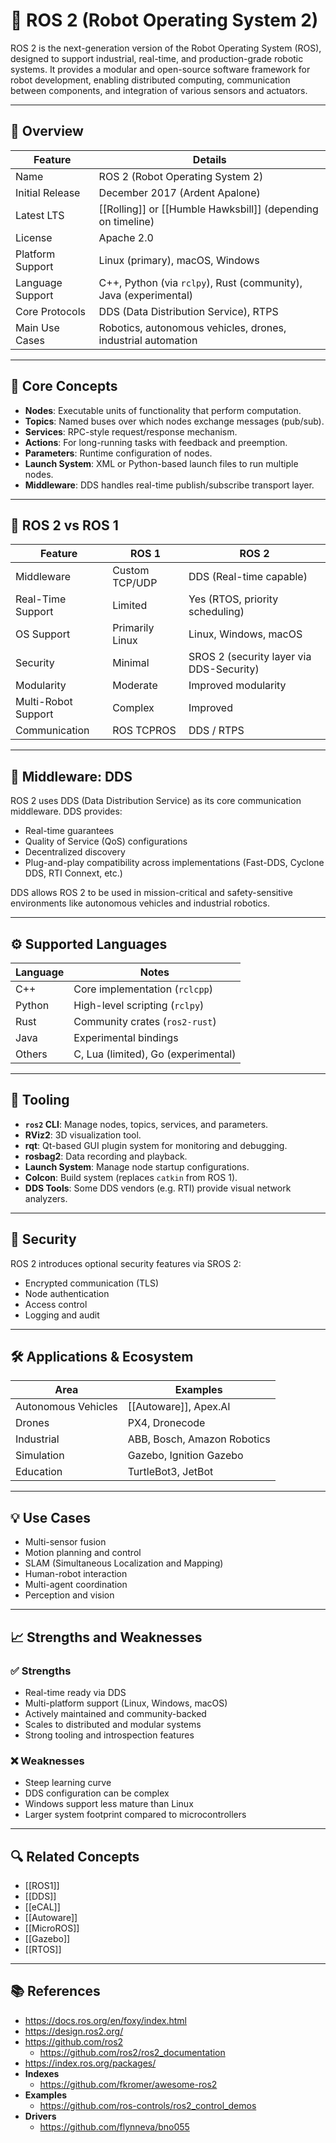 # 🤖 ROS 2 (Robot Operating System 2)

ROS 2 is the next-generation version of the Robot Operating System (ROS), designed to support industrial, real-time, and production-grade robotic systems. It provides a modular and open-source software framework for robot development, enabling distributed computing, communication between components, and integration of various sensors and actuators.

---

## 🧭 Overview

| Feature | Details |
|--------|---------|
| Name | ROS 2 (Robot Operating System 2) |
| Initial Release | December 2017 (Ardent Apalone) |
| Latest LTS | [[Rolling]] or [[Humble Hawksbill]] (depending on timeline) |
| License | Apache 2.0 |
| Platform Support | Linux (primary), macOS, Windows |
| Language Support | C++, Python (via `rclpy`), Rust (community), Java (experimental) |
| Core Protocols | DDS (Data Distribution Service), RTPS |
| Main Use Cases | Robotics, autonomous vehicles, drones, industrial automation |

---

## 🧱 Core Concepts

- **Nodes**: Executable units of functionality that perform computation.
- **Topics**: Named buses over which nodes exchange messages (pub/sub).
- **Services**: RPC-style request/response mechanism.
- **Actions**: For long-running tasks with feedback and preemption.
- **Parameters**: Runtime configuration of nodes.
- **Launch System**: XML or Python-based launch files to run multiple nodes.
- **Middleware**: DDS handles real-time publish/subscribe transport layer.

---

## 🔁 ROS 2 vs ROS 1

| Feature | ROS 1 | ROS 2 |
|--------|--------|-------|
| Middleware | Custom TCP/UDP | DDS (Real-time capable) |
| Real-Time Support | Limited | Yes (RTOS, priority scheduling) |
| OS Support | Primarily Linux | Linux, Windows, macOS |
| Security | Minimal | SROS 2 (security layer via DDS-Security) |
| Modularity | Moderate | Improved modularity |
| Multi-Robot Support | Complex | Improved |
| Communication | ROS TCPROS | DDS / RTPS |

---

## 🧬 Middleware: DDS

ROS 2 uses DDS (Data Distribution Service) as its core communication middleware. DDS provides:

- Real-time guarantees
- Quality of Service (QoS) configurations
- Decentralized discovery
- Plug-and-play compatibility across implementations (Fast-DDS, Cyclone DDS, RTI Connext, etc.)

DDS allows ROS 2 to be used in mission-critical and safety-sensitive environments like autonomous vehicles and industrial robotics.

---

## ⚙️ Supported Languages

| Language | Notes |
|---------|-------|
| C++ | Core implementation (`rclcpp`) |
| Python | High-level scripting (`rclpy`) |
| Rust | Community crates (`ros2-rust`) |
| Java | Experimental bindings |
| Others | C, Lua (limited), Go (experimental) |

---

## 🔌 Tooling

- **`ros2` CLI**: Manage nodes, topics, services, and parameters.
- **RViz2**: 3D visualization tool.
- **rqt**: Qt-based GUI plugin system for monitoring and debugging.
- **rosbag2**: Data recording and playback.
- **Launch System**: Manage node startup configurations.
- **Colcon**: Build system (replaces `catkin` from ROS 1).
- **DDS Tools**: Some DDS vendors (e.g. RTI) provide visual network analyzers.

---

## 🔐 Security

ROS 2 introduces optional security features via SROS 2:

- Encrypted communication (TLS)
- Node authentication
- Access control
- Logging and audit

---

## 🛠️ Applications & Ecosystem

| Area | Examples |
|------|----------|
| Autonomous Vehicles | [[Autoware]], Apex.AI |
| Drones | PX4, Dronecode |
| Industrial | ABB, Bosch, Amazon Robotics |
| Simulation | Gazebo, Ignition Gazebo |
| Education | TurtleBot3, JetBot |

---

## 💡 Use Cases

- Multi-sensor fusion
- Motion planning and control
- SLAM (Simultaneous Localization and Mapping)
- Human-robot interaction
- Multi-agent coordination
- Perception and vision

---

## 📈 Strengths and Weaknesses

### ✅ Strengths

- Real-time ready via DDS
- Multi-platform support (Linux, Windows, macOS)
- Actively maintained and community-backed
- Scales to distributed and modular systems
- Strong tooling and introspection features

### ❌ Weaknesses

- Steep learning curve
- DDS configuration can be complex
- Windows support less mature than Linux
- Larger system footprint compared to microcontrollers

---

## 🔍 Related Concepts

- [[ROS1]]
- [[DDS]]
- [[eCAL]]
- [[Autoware]]
- [[MicroROS]]
- [[Gazebo]]
- [[RTOS]]

---

## 📚 References

- https://docs.ros.org/en/foxy/index.html
- https://design.ros2.org/
- https://github.com/ros2
  - https://github.com/ros2/ros2_documentation
- https://index.ros.org/packages/
- **Indexes**
  - https://github.com/fkromer/awesome-ros2
- **Examples**
  - https://github.com/ros-controls/ros2_control_demos
- **Drivers**
  - https://github.com/flynneva/bno055
